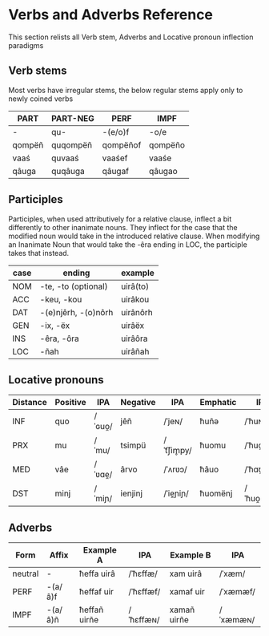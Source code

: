 # Verbs and Adverbs Reference

This section relists all Verb stem, Adverbs and Locative pronoun inflection paradigms

## Verb stems

Most verbs have irregular stems, the below regular stems apply only to newly coined verbs

|PART       |PART-NEG   |PERF       |IMPF|
|-----------|-----------|-----------|------------|
| -         |qu-        |-(e/o)f    |-o/e        |
|qompëñ     |quqompëñ   |qompëñof   |qompëño     |
|vaaś       |quvaaś     |vaaśef     |vaaśe       |
|qâuga      |quqâuga    |qâugaf     |qâugao      |

## Participles

Participles, when used attributively for a relative clause, inflect a bit differently to other inanimate nouns.  They inflect for the case that the modified noun would take in the introduced relative clause.  When modifying an Inanimate Noun that would take the -êra ending in LOC, the participle takes that instead.

|case|ending              | example   |
|----|------------        |-----------|
|NOM |-te, -to (optional) | uirâ(to)  |
|ACC |-keu, -kou          | uirâkou   |
|DAT |-(e)njêrh, -(o)nôrh | uirânôrh  |
|GEN | -ix, -ëx           | uirâëx    |
|INS | -êra, -ôra         | uirâôra   |
|LOC | -ñah               | uirâñah   |

## Locative pronouns

|Distance|Positive|IPA        |Negative|IPA        |Emphatic|IPA           |
|--------|--------|-----------|--------|-----------|--------|--------------|
| INF    |quo     |/ˈɢuo̯/     |jêñ     |/ˈjeɴ/     |ħuñə    |/ˈħuɴɤ/       |
| PRX    |mu      |/ˈmu/      |tsimpü  |/ˈt͡ʃim̥py/  |ħuomu   |/ˈħuo̯mu/      |
| MED    |vâe     |/ˈʋɑe̯/     |ârvo    |/ˈʌrʋɔ/    |ħâuo    |/ˈħɑʊ̯ɔ/       |
| DST    |minj    |/ˈmiɲ/     |ienjinj |/ˈie̯ɲiɲ/   |ħuomënj |/ˈħuo̯mɤɲ/     |

## Adverbs

|Form   |Affix   |Example A     |IPA         |Example B    |IPA          |
|----   |--------|--------------|------------|-------------|-------------|
|neutral| -      | ħeffa uirâ   |/ˈħɛffæ/    | xam uirâ    |/ˈxæm/       |
|PERF   | -(a/â)f| ħeffaf uir   |/ˈħɛffæf/   | xamaf uir   |/ˈxæmæf/     |
|IMPF   | -(a/â)ñ| ħeffañ uirñe |/ˈħɛffæɴ/   | xamañ uirñe |/ˈxæmæɴ/     |
